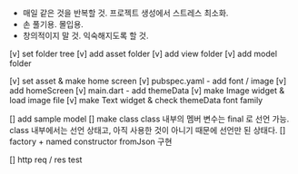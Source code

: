 #
- 매일 같은 것을 반복할 것. 프로젝트 생성에서 스트레스 최소화.
- 손 풀기용. 몰입용.
- 창의적이지 말 것. 익숙해지도록 할 것.

[v] set folder tree
    [v] add asset folder
    [v] add view folder
    [v] add model folder

[v] set asset & make home screen
    [v] pubspec.yaml - add font / image
    [v] add homeScreen
    [v] main.dart - add themeData
    [v] make Image widget & load image file
    [v] make Text widget & check themeData font family

[] add sample model
    [] make class
        class 내부의 멤버 변수는 final 로 선언 가능.
        class 내부에서는 선언 상태고, 아직 사용한 것이 아니기 때문에 선언만 된 상태다.
    [] factory + named constructor
        fromJson 구현

[] http req / res test